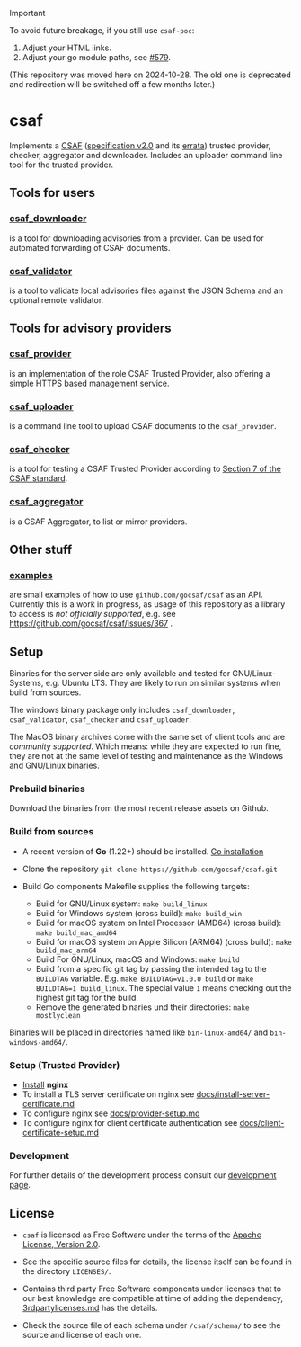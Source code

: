 <!--
 This file is Free Software under the Apache-2.0 License
 without warranty, see README.md and LICENSES/Apache-2.0.txt for details.

 SPDX-License-Identifier: Apache-2.0

 SPDX-FileCopyrightText: 2024 German Federal Office for Information Security (BSI) <https://www.bsi.bund.de>
 Software-Engineering: 2024 Intevation GmbH <https://intevation.de>
-->


> [!IMPORTANT]
> To avoid future breakage, if you still use `csaf-poc`:
> 1. Adjust your HTML links.
> 2. Adjust your go module paths, see [#579](https://github.com/gocsaf/csaf/issues/579#issuecomment-2497244379).
>
> (This repository was moved here on 2024-10-28. The old one is deprecated
> and redirection will be switched off a few months later.)


# csaf

Implements a [CSAF](https://oasis-open.github.io/csaf-documentation/)
([specification v2.0](https://docs.oasis-open.org/csaf/csaf/v2.0/os/csaf-v2.0-os.html)
and its [errata](https://docs.oasis-open.org/csaf/csaf/v2.0/csaf-v2.0.html))
trusted provider, checker, aggregator and downloader.
Includes an uploader command line tool for the trusted provider.

## Tools for users
### [csaf_downloader](docs/csaf_downloader.md)
is a tool for downloading advisories from a provider.
Can be used for automated forwarding of CSAF documents.

### [csaf_validator](docs/csaf_validator.md)
is a tool to validate local advisories files against the JSON Schema and an optional remote validator.

## Tools for advisory providers

### [csaf_provider](docs/csaf_provider.md)
is an implementation of the role CSAF Trusted Provider, also offering
a simple HTTPS based management service.

### [csaf_uploader](docs/csaf_uploader.md)
is a command line tool to upload CSAF documents to the `csaf_provider`.

### [csaf_checker](docs/csaf_checker.md)
is a tool for testing a CSAF Trusted Provider according to [Section 7 of the CSAF standard](https://docs.oasis-open.org/csaf/csaf/v2.0/csaf-v2.0.html#7-distributing-csaf-documents).

### [csaf_aggregator](docs/csaf_aggregator.md)
is a CSAF Aggregator, to list or mirror providers.

## Other stuff

### [examples](./examples/README.md)
are small examples of how to use `github.com/gocsaf/csaf`
as an API. Currently this is a work in progress, as usage of this repository
as a library to access is _not officially supported_, e.g.
see https://github.com/gocsaf/csaf/issues/367 .

## Setup
Binaries for the server side are only available and tested
for GNU/Linux-Systems, e.g. Ubuntu LTS.
They are likely to run on similar systems when build from sources.

The windows binary package only includes
`csaf_downloader`, `csaf_validator`, `csaf_checker` and `csaf_uploader`.

The MacOS binary archives come with the same set of client tools
and are _community supported_. Which means:
while they are expected to run fine,
they are not at the same level of testing and maintenance
as the Windows and GNU/Linux binaries.


### Prebuild binaries

Download the binaries from the most recent release assets on Github.


### Build from sources

- A recent version of **Go** (1.22+) should be installed. [Go installation](https://go.dev/doc/install)

- Clone the repository `git clone https://github.com/gocsaf/csaf.git `

- Build Go components Makefile supplies the following targets:
	- Build for GNU/Linux system: `make build_linux`
    - Build for Windows system (cross build): `make build_win`
    - Build for macOS system on Intel Processor (AMD64) (cross build): `make build_mac_amd64`
    - Build for macOS system on Apple Silicon (ARM64) (cross build): `make build_mac_arm64`
    - Build For GNU/Linux, macOS and Windows: `make build`
	- Build from a specific git tag by passing the intended tag to the `BUILDTAG` variable.
	   E.g. `make BUILDTAG=v1.0.0 build` or `make BUILDTAG=1 build_linux`.
     The special value `1` means checking out the highest git tag for the build.
    - Remove the generated binaries und their directories: `make mostlyclean`

Binaries will be placed in directories named like `bin-linux-amd64/` and `bin-windows-amd64/`.

### Setup (Trusted Provider)

- [Install](https://nginx.org/en/docs/install.html) **nginx**
- To install a TLS server certificate on nginx see [docs/install-server-certificate.md](docs/install-server-certificate.md)
- To configure nginx see [docs/provider-setup.md](docs/provider-setup.md)
- To configure nginx for client certificate authentication see [docs/client-certificate-setup.md](docs/client-certificate-setup.md)

### Development

For further details of the development process consult our [development page](./docs/Development.md).


## License

- `csaf` is licensed as Free Software under the terms of the [Apache License, Version 2.0](./LICENSES/Apache-2.0.txt).

- See the specific source files
  for details, the license itself can be found in the directory `LICENSES/`.

- Contains third party Free Software components under licenses that to our best knowledge are compatible at time of adding the dependency, [3rdpartylicenses.md](3rdpartylicenses.md) has the details.

- Check the source file of each schema under `/csaf/schema/` to see the source and license of each one.
